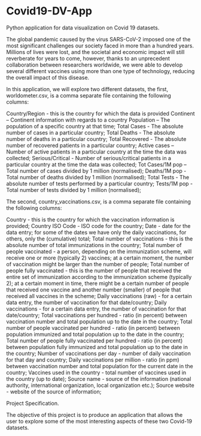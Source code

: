 # Covid19-DV-App
Python application for data visualization on Covid 19 datasets.


The global pandemic caused by the virus SARS-CoV-2 imposed one of the most significant challenges our society faced in more than a hundred years. Millions of lives were lost, and the societal and economic impact will still reverberate for years to come, however, thanks to an unprecedent collaboration between researchers worldwide, we were able to develop several different vaccines using more than one type of technology, reducing the overall impact of this disease.

In this application, we will explore two different datasets, the first,  worldometer.csv, is a comma separate file containing the following columns:

Country/Region - this is the country for which the data is provided
Continent – Continent information with regards to a country
Population – The population of a specific country at that time;
Total Cases - The absolute number of cases in a particular country;
Total Deaths - The absolute number of deaths in a particular country;
Total Recovered - The absolute number of recovered patients in a particular country;
Active cases – Number of active patients in a particular country at the time the data was collected;
Serious/Critical - Number of serious/critical patients in a particular country at the time the data was collected;
Tot Cases/1M pop – Total number of cases divided by 1 million (normalised);
Deaths/1M pop - Total number of deaths divided by 1 million (normalised);
Total Tests - The absolute number of tests performed by a particular country;
Tests/1M pop - Total number of tests divided by 1 million (normalised);
 

The second, country_vaccinations.csv, is a comma separate file containing the following columns:

Country - this is the country for which the vaccination information is provided;
Country ISO Code - ISO code for the country;
Date - date for the data entry; for some of the dates we have only the daily vaccinations, for others, only the (cumulative) total;
Total number of vaccinations - this is the absolute number of total immunizations in the country;
Total number of people vaccinated - a person, depending on the immunization scheme, will receive one or more (typically 2) vaccines; at a certain moment, the number of vaccination might be larger than the number of people;
Total number of people fully vaccinated - this is the number of people that received the entire set of immunization according to the immunization scheme (typically 2); at a certain moment in time, there might be a certain number of people that received one vaccine and another number (smaller) of people that received all vaccines in the scheme;
Daily vaccinations (raw) - for a certain data entry, the number of vaccination for that date/country;
Daily vaccinations - for a certain data entry, the number of vaccination for that date/country;
Total vaccinations per hundred - ratio (in percent) between vaccination number and total population up to the date in the country;
Total number of people vaccinated per hundred - ratio (in percent) between population immunized and total population up to the date in the country;
Total number of people fully vaccinated per hundred - ratio (in percent) between population fully immunized and total population up to the date in the country;
Number of vaccinations per day - number of daily vaccination for that day and country;
Daily vaccinations per million - ratio (in ppm) between vaccination number and total population for the current date in the country;
Vaccines used in the country - total number of vaccines used in the country (up to date);
Source name - source of the information (national authority, international organization, local organization etc.);
Source website - website of the source of information;
 

Project Specification.

The objective of this project is to produce an application that allows the user to explore some of the most interesting aspects of these two Covid-19 datasets.
